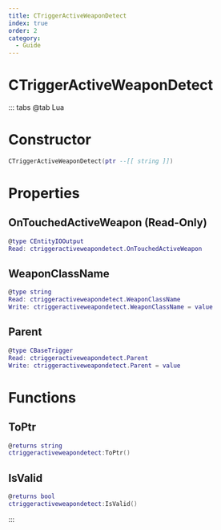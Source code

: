 ```yaml
---
title: CTriggerActiveWeaponDetect
index: true
order: 2
category:
  - Guide
---
```


# CTriggerActiveWeaponDetect

::: tabs
@tab Lua
# Constructor
```lua
CTriggerActiveWeaponDetect(ptr --[[ string ]])
```
# Properties
## OnTouchedActiveWeapon (Read-Only)
```lua
@type CEntityIOOutput
Read: ctriggeractiveweapondetect.OnTouchedActiveWeapon
```
## WeaponClassName 
```lua
@type string
Read: ctriggeractiveweapondetect.WeaponClassName
Write: ctriggeractiveweapondetect.WeaponClassName = value
```
## Parent 
```lua
@type CBaseTrigger
Read: ctriggeractiveweapondetect.Parent
Write: ctriggeractiveweapondetect.Parent = value
```
# Functions
## ToPtr
```lua
@returns string
ctriggeractiveweapondetect:ToPtr()
```
## IsValid
```lua
@returns bool
ctriggeractiveweapondetect:IsValid()
```

:::